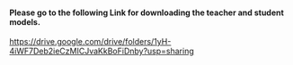 
#### Please go to the following Link for downloading the teacher and student models.

https://drive.google.com/drive/folders/1yH-4iWF7Deb2ieCzMICJvaKkBoFiDnby?usp=sharing
